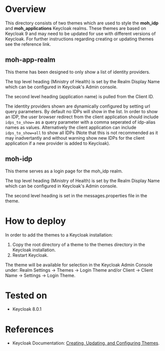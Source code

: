 # Overview
This directory consists of two themes which are used to style the **moh_idp** and **moh_applications** Keycloak realms. These themes are based on Keycloak 9 and may need to be updated for use with different versions of Keycloak. For further instructions regarding creating or updating themes see the reference link.

## moh-app-realm
This theme has been designed to only show a list of identity providers. 

The top level heading (Ministry of Health) is set by the Realm Display Name which can be configured in Keycloak's Admin console.

The second level heading (application name) is pulled from the Client ID.

The identity providers shown are dynamically configured by setting url query parameters. By default no IDPs will show in the list. In order to show an IDP, the user browser redirect from the client application should include `idps_to_show=` as a query parameter with a comma seperated of idp-alias names as values. Alternatively the client application can include `idps_to_show=all` to show all IDPs (Note that this is not recommended as it may inadvertantly and without warning show new IDPs for the client application if a new provider is added to Keycloak).

## moh-idp
This theme serves as a login page for the moh_idp realm.  

The top level heading (Ministry of Health) is set by the Realm Display Name which can be configured in Keycloak's Admin console.

The second level heading is set in the messages.properties file in the theme.

# How to deploy

In order to add the themes to a Keycloak installation: 

1. Copy the root directory of a theme to the themes directory in the Keycloak installation.
2. Restart Keycloak.

The theme will be available for selection in the Keycloak Admin Console under:
Realm Settings -> Themes -> Login Theme and/or Client -> Client Name -> Settings -> Login Theme.

# Tested on
* Keycloak 8.0.1

# References
* Keycloak Documentation: [Creating, Updating, and Configuring Themes](https://www.keycloak.org/docs/latest/server_development/#_themes).
